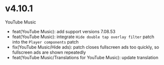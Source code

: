 # v4.10.1
YouTube Music
- feat(YouTube Music): add support versions 7.08.53
- feat(YouTube Music): integrate `Hide double tap overlay filter` patch into the `Player components` patch
- fix(YouTube Music/Hide ads): patch closes fullscreen ads too quickly, so fullscreen ads are shown repeatedly
- feat(YouTube Music/Translations for YouTube Music): update translation
